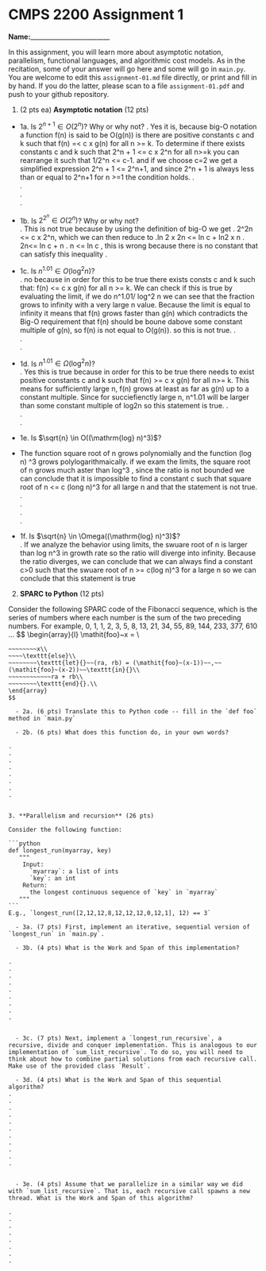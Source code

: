 

# CMPS 2200 Assignment 1

**Name:**_________________________


In this assignment, you will learn more about asymptotic notation, parallelism, functional languages, and algorithmic cost models. As in the recitation, some of your answer will go here and some will go in `main.py`. You are welcome to edit this `assignment-01.md` file directly, or print and fill in by hand. If you do the latter, please scan to a file `assignment-01.pdf` and push to your github repository. 
  
  

1. (2 pts ea) **Asymptotic notation** (12 pts)

  - 1a. Is $2^{n+1} \in O(2^n)$? Why or why not? 
.  Yes it is, because big-O notation a function f(n) is said to be O(g(n)) is there are positive constants c and k such that f(n) =< c x g(n) for all n >= k. To determine if there exists constants c and k such that 2^n + 1 <= c x 2^n for all n>=k you can rearrange it such that 1/2^n <= c-1. and if we choose c=2 we get a simplified expression 2^n + 1 <= 2^n+1, and since 2^n + 1 is always less than or equal to 2^n+1 for n >=1 the condition holds. 
.  
.  
.  
. 
  - 1b. Is $2^{2^n} \in O(2^n)$? Why or why not?     
.  This is not true because by using the definition of big-O we get
. 2^2n <= c x 2^n, which we can then reduce to
.ln 2 x 2n <= ln c + ln2 x n
.  2n<= ln c + n
.  n <= ln c , this is wrong because there is no constant that can satisfy this inequality
.  
  - 1c. Is $n^{1.01} \in O(\mathrm{log}^2 n)$?    
.  no because in order for this to be true there exists consts c and k such that: f(n) <= c x g(n) for all n >= k. We can check if this is true by evaluating the limit, if we do n^1.01/ log^2 n we can see that the fraction grows to infinity with a very large n value. Because the limit is equal to infinity it means that f(n) grows faster than g(n) which contradicts the Big-O requirement that f(n) should be boune dabove some constant multiple of g(n), so f(n) is not equal to O(g(n)). so this is not true. 
.  
.  
.  

  - 1d. Is $n^{1.01} \in \Omega(\mathrm{log}^2 n)$?  
.  Yes this is true because in order for this to be true there needs to exist positive constants c and k such that f(n) >= c x g(n) for all n>= k. This means for sufficiently large n, f(n) grows at least as far as g(n) up to a constant multiple. Since for succiefienctly large n, n^1.01 will be larger than some constant multiple of log2n so this statement is true.
.  
.  
.  
  - 1e. Is $\sqrt{n} \in O((\mathrm{log} n)^3)$?
  - The function square root of n grows polynomially and the function (log n) ^3 grows polylogarithmaically. if we exam the limits, the square root of n grows much aster than log^3 , since the ratio is not bounded we can conclude that it is impossible to find a constant c such that square root of n <= c (long n)^3 for all large n and that the statement is not true. 
.  
.  
.  
.  
  - 1f. Is $\sqrt{n} \in \Omega((\mathrm{log} n)^3)$?  
.  If we analyze the behavior using limits, the swuare root of n is larger than log n^3 in growth rate so the ratio will diverge into infinity. Because the ratio diverges, we can conclude that we can always find a constant c>0 such that the swuare root of n >= c(log n)^3 for a large n so we can conclude that this statement is true


2. **SPARC to Python** (12 pts)

Consider the following SPARC code of the Fibonacci sequence, which is the series of numbers where each number is the sum of the two preceding numbers. For example, 0, 1, 1, 2, 3, 5, 8, 13, 21, 34, 55, 89, 144, 233, 377, 610 ... 
$$
\begin{array}{l}
\mathit{foo}~x =   \\
~~~~\texttt{if}{}~~x \le 1~~\texttt{then}{}\\
~~~~~~~~x\\   
~~~~\texttt{else}\\
~~~~~~~~\texttt{let}{}~~(ra, rb) = (\mathit{foo}~(x-1))~~,~~(\mathit{foo}~(x-2))~~\texttt{in}{}\\  
~~~~~~~~~~~~ra + rb\\  
~~~~~~~~\texttt{end}{}.\\
\end{array}
$$ 

  - 2a. (6 pts) Translate this to Python code -- fill in the `def foo` method in `main.py`  

  - 2b. (6 pts) What does this function do, in your own words?  

.  
.  
.  
.  
.  
.  
.  
.  
  

3. **Parallelism and recursion** (26 pts)

Consider the following function:  

```python
def longest_run(myarray, key)
   """
    Input:
      `myarray`: a list of ints
      `key`: an int
    Return:
      the longest continuous sequence of `key` in `myarray`
   """
```
E.g., `longest_run([2,12,12,8,12,12,12,0,12,1], 12) == 3`  
 
  - 3a. (7 pts) First, implement an iterative, sequential version of `longest_run` in `main.py`.  

  - 3b. (4 pts) What is the Work and Span of this implementation?  

.  
.  
.  
.  
.  
.  
.  
.  
.  


  - 3c. (7 pts) Next, implement a `longest_run_recursive`, a recursive, divide and conquer implementation. This is analogous to our implementation of `sum_list_recursive`. To do so, you will need to think about how to combine partial solutions from each recursive call. Make use of the provided class `Result`.   

  - 3d. (4 pts) What is the Work and Span of this sequential algorithm?  
.  
.  
.  
.  
.  
.  
.  
.  
.  
.  
.  


  - 3e. (4 pts) Assume that we parallelize in a similar way we did with `sum_list_recursive`. That is, each recursive call spawns a new thread. What is the Work and Span of this algorithm?  

.  
.  
.  
.  
.  
.  
.  
.  

